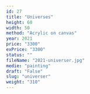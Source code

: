 ```yaml
---
id: 27
title: "Universes"
height: 60
width: 50
method: "Acrylic on canvas"
year: 2021
price: "3300"
exPrice: "3300"
status: ""
fileName: "2021-universer.jpg"
medie: "painting"
draft: "False"
slug: "universer"
weight: "310"
---
```

